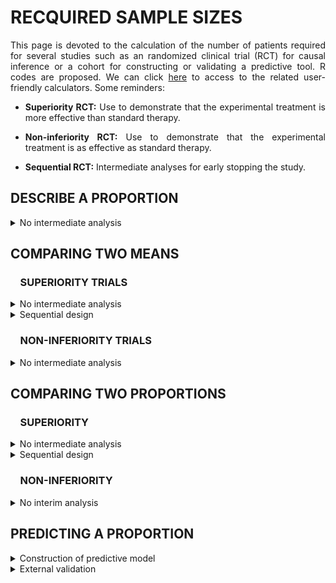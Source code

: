 # RECQUIRED SAMPLE SIZES

<div style="text-align: justify">

This page is devoted to the calculation of the number of patients required for several studies such as an randomized clinical trial (RCT) for causal inference or a cohort for constructing or validating a predictive tool. R codes are proposed. We can click [here](https://poitiers-health-data.shinyapps.io/SampleSize/) to access to the related user-friendly calculators. Some reminders:

* **Superiority RCT:** Use to demonstrate that the experimental treatment is more effective than standard therapy.

* **Non-inferiority RCT:** Use to demonstrate that the experimental treatment is as effective as standard therapy.

* **Sequential RCT:** Intermediate analyses for early stopping the study.

## DESCRIBE A PROPORTION

<details>
<summary>No intermediate analysis</summary>
<br>

*Consider the following binary endpoint descriptive study. In order to demonstrate the expected proportion of event of 35% with a precision define by a 10% width confidence interval and a 5% two-sided type I error rate, the minimum sample size needed is 350 patients.**

```r
sampleSize <- function(p=0.35, alpha=0.05, width=0.1){
  Z <- qnorm(1-alpha/2)
  (((2*Z)**2)*(p*(1-p)))/(width**2)
}

sampleSize()

#> [1] 349.5728
```

**Input parameters:**
* p : expected proportion of event
* alpha : recquired type I error rate
* width : size of the (1-α)% confidence interval

</summary>
</details>	

## COMPARING TWO MEANS

### &nbsp;&nbsp;&nbsp;&nbsp;SUPERIORITY TRIALS

<details>
<summary>No intermediate analysis</summary>
<br>

*Consider the following RCT with two parallel groups with a 1:1 randomization ratio. The expected mean is 66 units in patients in the experimental arm versus 72 units in the control arm. In order to demonstrate such a difference of 6 units, with a standard deviation of 23, a 5% two-sided type I error rate and a power of 80%, the minimum sample size per arm equals 231 (i.e., a total of 462 patients).*

```r
library(epiR)
		
epi.sscompc(treat = 66, control = 72,	sigma = 23, n = NA, power = 0.8, 
		      	r = 1, sided.test = 2, conf.level = 1-0.05)

#> $n.total
#> [1] 462

#> $n.treat
#> [1] 231

#> $n.control
#> [1] 231

#> $power
#> [1] 0.8

#> $delta
#> [1] 6
```

**Input parameters:**
* treat: expected mean in the experimental arm
* control: expected mean in the control arm
* sigma: expected standard deviation in the two arms
* power: recquired power (1 minus type II error rate)
* r: randomization ratio (experimental:control)
* sided.test: one-sided test (1) or two-sided test (2) 
* conf.level: recquired confidence level (1 minus type I error rate)

</summary>
</details>	

<details>
<summary>Sequential design</summary>
<br>

*Consider the following RCT with two parallel groups with a 1:1 randomization ratio and 2 planned intermediate analyses for efficacy by using the O'Brien-Fleming method for considering the inflation of the type I error rate). The expected mean is 66 units in patients in the experimental arm versus 72 units in the control arm. In order to demonstrate such a difference of 6 units, with a standard deviation of 23, a 5% two-sided type I error rate and a power of 80%,  the final analysis should be carried out on 472 patients (236 patients per group). The first and second intermediate analyses would be performed on 158 and 316 patients respectively, i.e. 33% and 66% of the maximum number of included patients if their is no decision of stopping the study.*

```r
library("rpact")
		
design <- getDesignGroupSequential(
               typeOfDesign = "OF", informationRates = c(1/3, 2/3, 1),
               alpha = 0.05, beta = 1-0.8, sided = 2)

designPlan <- getSampleSizeMeans(design, alternative = 6, stDev = 23,
                                 allocationRatioPlanned = 1)

summary(designPlan)

#> Stage                                          1       2       3 
#> Planned information rate                   33.3%   66.7%    100% 
#> Cumulative alpha spent                    0.0005  0.0143  0.0500 
#> Stage levels (two-sided)                  0.0005  0.0141  0.0451 
#> Efficacy boundary (z-value scale)          3.471   2.454   2.004 
#> Lower efficacy boundary (t)              -13.012  -6.405  -4.258 
#> Upper efficacy boundary (t)               13.012   6.405   4.258 
#> Cumulative power                          0.0329  0.4424  0.8000 
#> Number of subjects                         157.1   314.2   471.3 
#> Expected number of subjects under H1                       396.7 
#> Exit probability for efficacy (under H0)  0.0005  0.0138 
#> Exit probability for efficacy (under H1)  0.0329  0.4095 
```

**Input parameters:**
* typeOfDesign: type of design ("OF" for the O'Brien-Fleming method)
* informationRates: planned analyses defined as proportions of the maximum sample size
* alpha: recquired type I error rate
* beta: recquired type II error rate (1 minus power)
* sided: one-sided test (1), two-sided test (2)
* alternative: expected difference between the two arms
* stDev: expected standard deviation in the two arms
* allocationRatioPlanned: randomization ratio

</summary>	
</details>

### &nbsp;&nbsp;&nbsp;&nbsp;NON-INFERIORITY TRIALS

<details>
<summary>No intermediate analysis</summary>
<br>

*Consider the following RCT with two parallel groups with a 1:1 randomization ratio. The expected mean is 66 units in patients in the control arm and no difference compared to the experimental arm. Assuming an absolute non-inferiority margin of 7 points, a standard deviation of 23, the minimum sample size per arm equals 134 (i.e., a total of 268 patients) to achieve a 5% one-sided type I error rate and a power of 80%*

```r
library(epiR)
	
epi.ssninfc(treat = 66, control = 66, sd= 23, delta = 7,
            power = 0.8, alpha = 0.05, r = 1, n = NA)

#> $n.total
#> [1] 268

#> $n.treat
#> [1] 134

#> $n.control
#> [1] 134

#> $delta
#> [1] 7

#> $power
#> [1] 0.8
```
	
**Input parameters:**
* treat: expected mean in the experimental arm
* control: expected mean in the control arm
* sd: expected standard deviation in the two arms
* delta: equivalence limit
* alpha: recquired type I error rate
* power: required power (1 minus type II error rate)
* r: randomization ratio (experimental:control)
* n: number of subjects to include (experimental + control) define as NA

</summary>
</details>

## COMPARING TWO PROPORTIONS

### &nbsp;&nbsp;&nbsp;&nbsp;SUPERIORITY

<details>
<summary>No intermediate analysis</summary>
<br>

*Consider the following RCT with two parallel groups with a 1:1 randomization ratio. The expected proportion of events is 35% in the experimental arm compared to 28% in the control arm. In order to demonstrate such a difference of 7%, with a two-sided type I error rate of 5% and a power of 80%, the minimum sample size per arm equals 691 (i.e., a total of 1382 patients).*

```r
library(epiR)

epi.sscohortc(irexp1 = 0.35, irexp0 = 0.28, power = 0.80, r = 1,
              sided.test = 2, conf.level = 1-0.05)

#> $n.total
#> [1] 1382

#> $n.exp1
#> [1] 691

#> $n.exp0
#> [1] 691

#> $power
#> [1] 0.8

#> $irr
#> [1] 1.25

#> $or
#> [1] 1.384615
```
	
**Input parameters:**
*	irexp1: expected proportion in the experimental group
*	irexp0: expected proportion  in the control group
*	power: required power (1 minus type II error rate)
* r: randomization ratio (experimental:control)
* sided: one-sided test (1), two-sided test (2)
* conf.level: recquired confidence level (1 minus type I error rate)

</summary>
</details>

<details>
<summary>Sequential design</summary>
<br>

*Consider the following RCT with two parallel groups with a 1:1 randomization ratio and 2 planned intermediate analyses for efficacy by using the O'Brien-Fleming method for considering the inflation of the type I error rate. The expected proportion of event is 11% in patients in the experimental arm versus 15% units in the control arm. In order to demonstrate such a difference of 4%, with a 5% two-sided type I error rate and a power of 80%, the final analysis should be carried out on 2,256 patients (1,128 patients per group). The first and second intermediate analyses would be performed on 752 and 1,504 patients respectively, i.e. 33% and 66% of the maximum number of included patients if their is no decision of stopping the study.*

```r
library("rpact")
		
design <- getDesignGroupSequential(typeOfDesign = "OF", 
                informationRates = c(1/3, 2/3, 1), alpha = 0.05,
                beta = 1-0.8, sided = 2)

designPlan <- getSampleSizeRates(design,  pi1 = 0.11, pi2 = 0.15,
                   allocationRatioPlanned = 1)

summary(designPlan)

#> Stage                                         1      2      3 
#> Planned information rate                  33.3%  66.7%   100% 
#> Cumulative alpha spent                   0.0005 0.0143 0.0500 
#> Stage levels (two-sided)                 0.0005 0.0141 0.0451 
#> Efficacy boundary (z-value scale)         3.471  2.454  2.004 
#> Lower efficacy boundary (t)              -0.079 -0.042 -0.029 
#> Upper efficacy boundary (t)               0.101  0.048  0.031 
#> Cumulative power                         0.0329 0.4424 0.8000 
#> Number of subjects                        751.8 1503.7 2255.5 
#> Expected number of subjects under H1                   1898.1 
#> Exit probability for efficacy (under H0) 0.0005 0.0138 
#> Exit probability for efficacy (under H1) 0.0329 0.4095 
```

**Input parameters:**
* typeOfDesign: type of design ("OF" for the O'Brien-Fleming method)
* informationRates: planned analyses defined as proportions of the maximum sample size
* alpha: recquired type I error rate
* beta: recquired type II error rate (1 minus power)
* sided: one-sided test (1), two-sided test (2)
* pi1: expected probability in the experimental group
* pi2: expected probability in the control group
* allocationRatioPlanned: randomization ratio (experimental/control)

</summary>	
</details>

### &nbsp;&nbsp;&nbsp;&nbsp;NON-INFERIORITY

<details>
<summary>No interim analysis</summary>
<br>	

*Consider the following RCT with two parallel groups with a 1:1 randomization ratio. The expected percentage of events is 35% in patients in the control arm and no difference compared to the experimental arm. Assuming an absolute non-inferiority margin of 5%,  the minimum sample size per arm equals 1,126 (i.e., a total of 2,252 patients) to achieve a 5% one-sided type I error rate and a power of 80%.*

```r
epi.ssninfb(treat = 0.35, control = 0.35, delta = 0.05, 
			n = NA, r = 1, power = 0.8, alpha = 0.05)

#> $n.total
#> [1] 2252

#> $n.treat
#> [1] 1126

#> $n.control
#> [1] 1126

#> $delta
#> [1] 0.05

#> $power
#> [1] 0.8
```
	
**Parameters :**
* treat: expected proportion in the experimental arm
* control: expected proportion in the control arm
* delta: equivalence limit
* alpha: recquired type I error rate
* power: required power (1 minus type II error rate)
* r: randomization ratio (experimental:control)
* n: number of subjects to include (experimental + control) define as NA

</details>

## PREDICTING A PROPORTION

<details>
<summary>Construction of predictive model</summary>
<br>	

*For developing a model/alghorithm based on 34 predictors as candidates with an expected R2 of at least 0.25 and an expected shrinkage of 0.9 (equation 11 in Riley et al. Statistics in Medicine. 2019;38:1276–1296), the minimal sample size is 1045.*

```r
sampleSize <- function(predictors=34, R2=0.25, shrink=0.9){
  predictors/((shrink-1)*log(1-R2/shrink))
}

sampleSize()

#> [1] 1044.796
```

**Input parameters:**
* predictors : number of predictors as candidates
* R2 : expected R2
* shrinkage : expected shrinkage

</summary>
</details>

<details>
<summary>External validation</summary>
<br>	

*Consider O/E the ratio between the number of observed events versus expected ones. To achieve a precision defined as a length of the (1-α)% confidence interval of this ratio equals to 0.2, if the expected proportions is 50%, the required sample size is 386 (Riley et al. Minimum sample size for external validation of a clinical prediction model with a binary outcome. Statistics in Medicine. 2021;19:4230-4251).*

```r
se <- function(width, alpha) # The standard error associated with the 1-alpha confidence interval
{
  fun <- function(x) { exp( qnorm(1-alpha/2, mean=0, sd=1) * x ) - exp(-1* qnorm(1-alpha/2, mean=0, sd=1) * x ) - width } 
  return(uniroot(fun, lower = 0.001, upper = 100)$root)
} 

size.calib <- function(p, width, alpha) # the minimum sample size to achieve this precision
{   
  (1-p) / ((p * se(width=width, alpha=alpha)**2 ))
}

size.calib(p=0.5, width=0.2, alpha=0.05)

#> [1] 385.4265
```
**Input parameters:**
* p: expected proportion of events
* width: size of the (1-α)% confidence interval
* alpha: type I error rate (α)

</details>